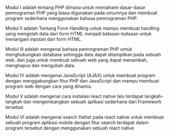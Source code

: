 Modul I adalah tentang PHP dimana untuk memahami dasar-dasar pemrograman PHP yang biasa digunakan pada umumnya dan membuat program sederhana menggunakan bahasa pemrograman PHP.   

Modul II adalah Tentang Form Handling untuk mampu membuat handling yang mengolah data dari form HTML menjadi batasan-batasan untuk menangani inputan dari form HTML. 

Modul III adalah mengenai bahasa pemrograman PHP untuk menghubungkan database sehingga data dapat ditampilkan pada sebuah web. dan juga untuk membuat sebuah web yang dapat menambah, menghapus dan mengubah data.

Modul IV adalah mengenai JavaScript (AJAX) untuk membuat program dengan menggabungkan fitur PHP dan JavaScript dan mampu membuat program web dengan cara yang dinamis.

Modul V adalah mengenai cara instalasi react native lalu terdapat langkah-langkah dan mengembangkan sebuah aplikasi sederhana dari Framework tersebut.

Modul VI adalah mengenai search flatlist pada react native untuk membuat sebuah program aplikasi mobile dengan fitur search terdapat dalam program tersebut dengan menggunakan sebuah react native
